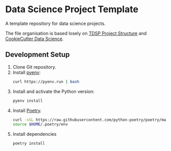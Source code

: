 # Data Science Project Template

A template repository for data science projects. 

The file organisation is based losely on [TDSP Project Structure](https://github.com/Azure/Azure-TDSP-ProjectTemplate) and [CookieCutter Data Science](https://github.com/drivendata/cookiecutter-data-science/).

## Development Setup

1. Clone Git repository.
2. Install [pyenv](https://github.com/pyenv/pyenv):
   ```bash
   curl https://pyenv.run | bash
   ```
3. Install and activate the Python version:
   ```bash
   pyenv install
   ```
4. Install [Poetry](https://python-poetry.org/docs/).
   ```bash
   curl -sSL https://raw.githubusercontent.com/python-poetry/poetry/master/get-poetry.py | python
   source $HOME/.poetry/env
   ```
5. Install dependencies
   ```bash
   poetry install
   ```